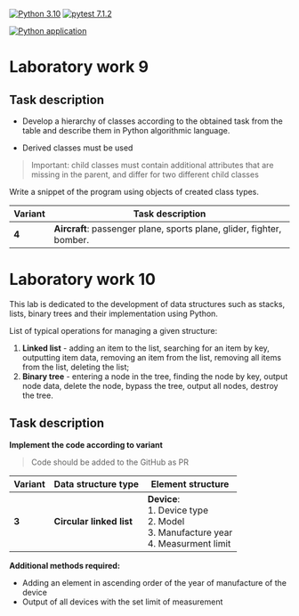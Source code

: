 [![Python 3.10](https://img.shields.io/badge/Python-3.10.2-yellow)](https://www.python.org/downloads/release/python-3102/)
[![pytest 7.1.2](https://img.shields.io/badge/pytest-7.1.2-blue)](https://pypi.org/project/pytest/)

[![Python application](https://github.com/andylvua/PythonLabs/actions/workflows/python-app.yml/badge.svg)](https://github.com/andylvua/PythonLabs/actions/workflows/python-app.yml)
# Laboratory work 9
## Task description

* Develop a hierarchy of classes according to the obtained task from the table 
and describe them in Python algorithmic language.

* Derived classes must be used
> Important: child classes must contain additional attributes that are missing in the parent,
> and differ for two different child classes

Write a snippet of the program using objects of created class types.


| Variant | Task description                                                      |
|---------|-----------------------------------------------------------------------|
| **4**   | **Aircraft**: passenger plane, sports plane, glider, fighter, bomber. |

# Laboratory work 10
This lab is dedicated to the development of data structures such as stacks, lists, binary trees and their implementation using Python.

List of typical operations for managing a given structure:
1. **Linked list** - adding an item to the list, searching for an item by key, outputting item data, removing an item from the list, removing all items from the list, deleting the list;
2. **Binary tree** - entering a node in the tree, finding the node by key, output node data, delete the node, bypass the tree, output all nodes, destroy the tree.

## Task description
**Implement the code according to variant**

> Code should be added to the GitHub as PR

| Variant | Data structure type      | Element structure                                                                               | 
|---------|--------------------------|-------------------------------------------------------------------------------------------------|
| **3**   | **Circular linked list** | **Device**:<br/> 1. Device type<br/> 2. Model<br/> 3. Manufacture year<br/> 4. Measurment limit |

**Additional methods required:**
* Adding an element in ascending order of the year of manufacture of the device
* Output of all devices with the set limit of measurement